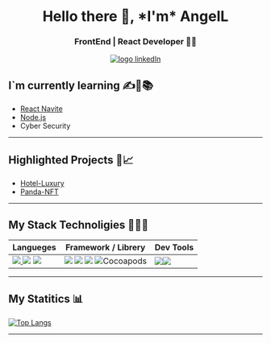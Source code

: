 <h1 align="center">Hello there 👋, *I'm* AngelL</h1>

<h3 align="center" >FrontEnd | React Developer  👨‍💻</h3>

<div style="display: flex; justify-content: center; align-items: center">
	<a href="https://www.linkedin.com/in/angel-luis-landkoer-b41698236/"><img alt="logo linkedIn"	src="https://img.shields.io/badge/-LinkedIn-blue?style=flat&logo=Linkedin&logoColor=white"></a>
</div>


##  I`m currently learning  ✍👦📚
- [React Navite](https://reactnative.dev/ "React Navite")
- [Node.js](https://nodejs.org/es/docs/ "Node.js")
- Cyber Security
---

## Highlighted Projects 📂📈
- [Hotel-Luxury](https://github.com/Angel-Landkoer/hotel-Luxury "Hotel-Luxury")
- [Panda-NFT](https://github.com/Angel-Landkoer/Panda-NFT "Panda-NFT")

---

## My Stack Technoligies 👨‍💻🔥
|  Langueges  | Framework / Librery   | Dev Tools   |
| ------------ | ------------ | ------------ |
| <a href=""> <img src="https://img.shields.io/badge/JavaScript-323330?style=for-the-badge&logo=javascript&logoColor=F7DF1E"/> </a> <a href=""><img src="https://img.shields.io/badge/HTML5-E34F26?style=for-the-badge&logo=html5&logoColor=white"/></a> <a href=""><img src="https://img.shields.io/badge/CSS3-1572B6?style=for-the-badge&logo=css3&logoColor=white"/></a>  | <a href=""><img src="https://img.shields.io/badge/React-20232A?style=for-the-badge&logo=react&logoColor=61DAFB" /></a> <a href=""><img src="https://img.shields.io/badge/Tailwind_CSS-38B2AC?style=for-the-badge&logo=tailwind-css&logoColor=white"/></a> <a href=""><img src="https://img.shields.io/badge/Sass-CC6699?style=for-the-badge&logo=sass&logoColor=white" /></a> <img alt="Cocoapods " src="https://img.shields.io/cocoapods/p/g?color=white&label=Bootstrap&logo=bootstrap&logoColor=purple&style=for-the-badge">   | <img src="https://img.shields.io/badge/Linux-FCC624?style=for-the-badge&logo=linux&logoColor=black" /><img src="https://img.shields.io/badge/GIT-E44C30?style=for-the-badge&logo=git&logoColor=white"/>   |

---

## My Statitics 📊

[![Top Langs](https://github-readme-stats.vercel.app/api/top-langs/?username=Angel-Landkoer)](https://github.com/Angel-Landkoer?tab=repositories)

---
